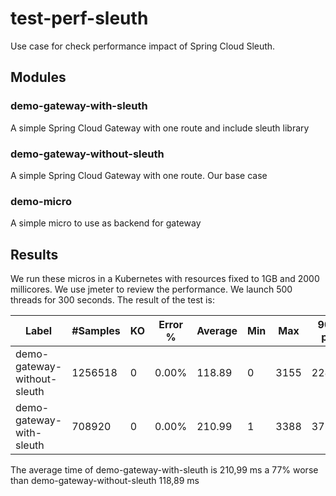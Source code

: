 # test-perf-sleuth
Use case for check performance impact of Spring Cloud Sleuth.

## Modules

### demo-gateway-with-sleuth

A simple Spring Cloud Gateway with one route and include sleuth library

### demo-gateway-without-sleuth

A simple Spring Cloud Gateway with one route. Our base case

### demo-micro

A simple micro to use as backend for gateway 

## Results

We run these micros in a Kubernetes with resources fixed to 1GB and 2000 millicores. 
We use jmeter to review the performance. We launch 500 threads for 300 seconds. 
The result of the test is:


Label | #Samples | KO | Error % | Average | Min | Max | 90th pct | 95th pct | 99th pct | Throughput | Received | Sent
--- | --- | --- | --- | --- | --- | --- | --- | --- | --- | --- | --- | ---
demo-gateway-without-sleuth | 1256518 | 0 | 0.00% | 118.89 | 0 | 3155 | 228.00 | 254.00 | 321.00 | 4187.37 | 339.41 | 613.38
demo-gateway-with-sleuth | 708920 | 0 | 0.00% | 210.99 | 1 | 3388 | 375.00 | 413.00 | 484.00 | 2355.40 | 190.92 | 338.13

The average time of demo-gateway-with-sleuth is 210,99 ms a 77% worse than demo-gateway-without-sleuth 118,89 ms 

 

